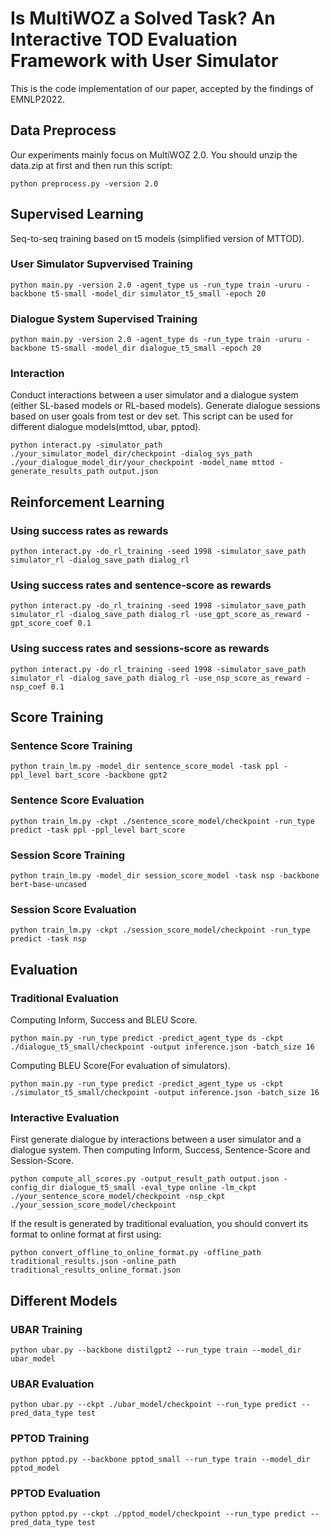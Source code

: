 # Is MultiWOZ a Solved Task? An Interactive TOD Evaluation Framework with User Simulator
This is the code implementation of our paper, accepted by the findings of EMNLP2022.
## Data Preprocess
Our experiments mainly focus on MultiWOZ 2.0.
You should unzip the data.zip at first and then run this script:
```
python preprocess.py -version 2.0
```

## Supervised Learning
Seq-to-seq training based on t5 models (simplified version of MTTOD).
### User Simulator Supvervised Training
```
python main.py -version 2.0 -agent_type us -run_type train -ururu -backbone t5-small -model_dir simulator_t5_small -epoch 20
```
### Dialogue System Supervised Training
```
python main.py -version 2.0 -agent_type ds -run_type train -ururu -backbone t5-small -model_dir dialogue_t5_small -epoch 20
```

### Interaction
Conduct interactions between a user simulator and a dialogue system (either SL-based models or RL-based models). Generate dialogue sessions based on user goals from test or dev set. This script can be used for different dialogue models(mttod, ubar, pptod).
```
python interact.py -simulator_path ./your_simulator_model_dir/checkpoint -dialog_sys_path ./your_dialogue_model_dir/your_checkpoint -model_name mttod -generate_results_path output.json
```

## Reinforcement Learning
### Using success rates as rewards
```
python interact.py -do_rl_training -seed 1998 -simulator_save_path simulator_rl -dialog_save_path dialog_rl
```
### Using success rates and sentence-score as rewards
```
python interact.py -do_rl_training -seed 1998 -simulator_save_path simulator_rl -dialog_save_path dialog_rl -use_gpt_score_as_reward -gpt_score_coef 0.1
```
### Using success rates and sessions-score as rewards
```
python interact.py -do_rl_training -seed 1998 -simulator_save_path simulator_rl -dialog_save_path dialog_rl -use_nsp_score_as_reward -nsp_coef 0.1
```

## Score Training
### Sentence Score Training
```
python train_lm.py -model_dir sentence_score_model -task ppl -ppl_level bart_score -backbone gpt2
```
### Sentence Score Evaluation
```
python train_lm.py -ckpt ./sentence_score_model/checkpoint -run_type predict -task ppl -ppl_level bart_score
```
### Session Score Training
```
python train_lm.py -model_dir session_score_model -task nsp -backbone bert-base-uncased
```
### Session Score Evaluation
```
python train_lm.py -ckpt ./session_score_model/checkpoint -run_type predict -task nsp
```

## Evaluation
### Traditional Evaluation
Computing Inform, Success and BLEU Score.
```
python main.py -run_type predict -predict_agent_type ds -ckpt ./dialogue_t5_small/checkpoint -output inference.json -batch_size 16
```
Computing BLEU Score(For evaluation of simulators).
```
python main.py -run_type predict -predict_agent_type us -ckpt ./simulator_t5_small/checkpoint -output inference.json -batch_size 16
```
### Interactive Evaluation
First generate dialogue by interactions between a user simulator and a dialogue system.
Then computing Inform, Success, Sentence-Score and Session-Score.  
```
python compute_all_scores.py -output_result_path output.json -config_dir dialogue_t5_small -eval_type online -lm_ckpt ./your_sentence_score_model/checkpoint -nsp_ckpt ./your_session_score_model/checkpoint
```
If the result is generated by traditional evaluation, you should convert its format to online format at first using:
```
python convert_offline_to_online_format.py -offline_path traditional_results.json -online_path traditional_results_online_format.json
```

## Different Models
### UBAR Training
```
python ubar.py --backbone distilgpt2 --run_type train --model_dir ubar_model 
```
### UBAR Evaluation
```
python ubar.py --ckpt ./ubar_model/checkpoint --run_type predict --pred_data_type test
```
### PPTOD Training
```
python pptod.py --backbone pptod_small --run_type train --model_dir pptod_model
```
### PPTOD Evaluation
```
python pptod.py --ckpt ./pptod_model/checkpoint --run_type predict --pred_data_type test
```
<!-- ### Galayx
We also incorporated Galaxy into our codes. However, our implementation did not achieve the performance reported in the original paper and thus we did not list the results of Galaxy in our paper.
#### Galaxy Training
```
python galaxy_finetune.py --save_dir galaxy_model_finetune
```
#### Galaxy Evluation
```
python galaxy_finetune.py --run_type predict
``` -->
